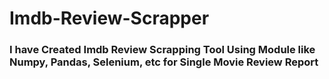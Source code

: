 # Imdb-Review-Scrapper

### I have Created Imdb Review Scrapping Tool Using Module like Numpy, Pandas, Selenium, etc for Single Movie Review Report
